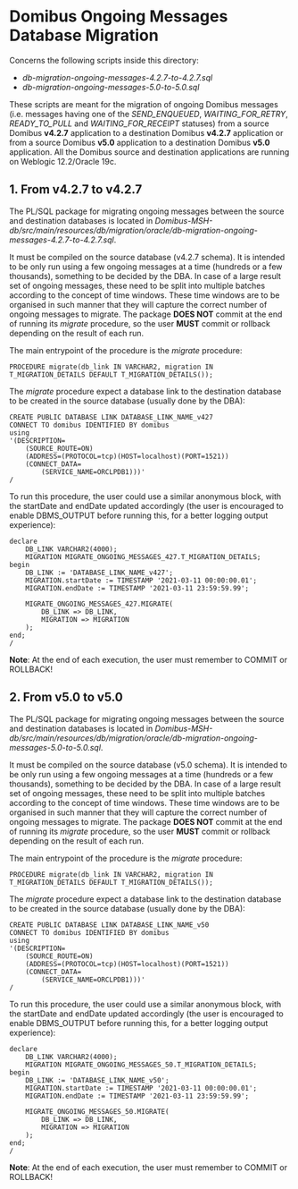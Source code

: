# Domibus Ongoing Messages Database Migration

Concerns the following scripts inside this directory:
* _db-migration-ongoing-messages-4.2.7-to-4.2.7.sql_
* _db-migration-ongoing-messages-5.0-to-5.0.sql_

These scripts are meant for the migration of ongoing Domibus messages (i.e. messages having one of the _SEND_ENQUEUED_,
_WAITING_FOR_RETRY_, _READY_TO_PULL_ and _WAITING_FOR_RECEIPT_ statuses) from a source Domibus **v4.2.7** application
to a destination Domibus **v4.2.7** application or from a source Domibus **v5.0** application to a destination Domibus
**v5.0** application. All the Domibus source and destination applications are running on Weblogic 12.2/Oracle 19c.

## 1. From v4.2.7 to v4.2.7

The PL/SQL package for migrating ongoing messages between the source and destination databases is located in 
_Domibus-MSH-db/src/main/resources/db/migration/oracle/db-migration-ongoing-messages-4.2.7-to-4.2.7.sql_.

It must be compiled on the source database (v4.2.7 schema). It is intended to be only run using a few ongoing 
messages at a time (hundreds or a few thousands), something to be decided by the DBA. In case of a large result
set of ongoing messages, these need to be split into multiple batches according to the concept of time 
windows. These time windows are to be organised in such manner that they will capture the correct number of
ongoing messages to migrate. The package **DOES NOT** commit at the end of running its _migrate_ procedure, so
the user **MUST** commit or rollback depending on the result of each run.

The main entrypoint of the procedure is the _migrate_ procedure:

    PROCEDURE migrate(db_link IN VARCHAR2, migration IN T_MIGRATION_DETAILS DEFAULT T_MIGRATION_DETAILS());

The _migrate_ procedure expect a database link to the destination database to be created in the source 
database (usually done by the DBA):
    
    CREATE PUBLIC DATABASE LINK DATABASE_LINK_NAME_v427
    CONNECT TO domibus IDENTIFIED BY domibus
    using
    '(DESCRIPTION=
        (SOURCE_ROUTE=ON)
        (ADDRESS=(PROTOCOL=tcp)(HOST=localhost)(PORT=1521))
        (CONNECT_DATA=
            (SERVICE_NAME=ORCLPDB1)))'
    /
    

To run this procedure, the user could use a similar anonymous block, with the startDate and endDate updated accordingly
(the user is encouraged to enable DBMS_OUTPUT before running this, for a better logging output experience):

    declare
        DB_LINK VARCHAR2(4000);
        MIGRATION MIGRATE_ONGOING_MESSAGES_427.T_MIGRATION_DETAILS;
    begin
        DB_LINK := 'DATABASE_LINK_NAME_v427';
        MIGRATION.startDate := TIMESTAMP '2021-03-11 00:00:00.01';
        MIGRATION.endDate := TIMESTAMP '2021-03-11 23:59:59.99';
    
        MIGRATE_ONGOING_MESSAGES_427.MIGRATE(
            DB_LINK => DB_LINK,
            MIGRATION => MIGRATION
        );
    end;
    /

**Note**: At the end of each execution, the user must remember to COMMIT or ROLLBACK! 

## 2. From v5.0 to v5.0

The PL/SQL package for migrating ongoing messages between the source and destination databases is located in
_Domibus-MSH-db/src/main/resources/db/migration/oracle/db-migration-ongoing-messages-5.0-to-5.0.sql_.

It must be compiled on the source database (v5.0 schema). It is intended to be only run using a few ongoing
messages at a time (hundreds or a few thousands), something to be decided by the DBA. In case of a large result
set of ongoing messages, these need to be split into multiple batches according to the concept of time
windows. These time windows are to be organised in such manner that they will capture the correct number of
ongoing messages to migrate. The package **DOES NOT** commit at the end of running its _migrate_ procedure, so
the user **MUST** commit or rollback depending on the result of each run.

The main entrypoint of the procedure is the _migrate_ procedure:

    PROCEDURE migrate(db_link IN VARCHAR2, migration IN T_MIGRATION_DETAILS DEFAULT T_MIGRATION_DETAILS());

The _migrate_ procedure expect a database link to the destination database to be created in the source
database (usually done by the DBA):

    CREATE PUBLIC DATABASE LINK DATABASE_LINK_NAME_v50
    CONNECT TO domibus IDENTIFIED BY domibus
    using
    '(DESCRIPTION=
        (SOURCE_ROUTE=ON)
        (ADDRESS=(PROTOCOL=tcp)(HOST=localhost)(PORT=1521))
        (CONNECT_DATA=
            (SERVICE_NAME=ORCLPDB1)))'
    /


To run this procedure, the user could use a similar anonymous block, with the startDate and endDate updated accordingly
(the user is encouraged to enable DBMS_OUTPUT before running this, for a better logging output experience):

    declare
        DB_LINK VARCHAR2(4000);
        MIGRATION MIGRATE_ONGOING_MESSAGES_50.T_MIGRATION_DETAILS;
    begin
        DB_LINK := 'DATABASE_LINK_NAME_v50';
        MIGRATION.startDate := TIMESTAMP '2021-03-11 00:00:00.01';
        MIGRATION.endDate := TIMESTAMP '2021-03-11 23:59:59.99';
    
        MIGRATE_ONGOING_MESSAGES_50.MIGRATE(
            DB_LINK => DB_LINK,
            MIGRATION => MIGRATION
        );
    end;
    /

**Note**: At the end of each execution, the user must remember to COMMIT or ROLLBACK! 

